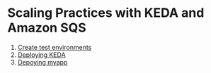 # Scaling Practices with KEDA and Amazon SQS

1. [Create test environments](./terraform/)
2. [Deploying KEDA](./keda/)
3. [Depoying myapp](./myapp/)

